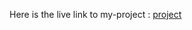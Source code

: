 Here is the live link to my-project : [project](https://mansi-24082006.github.io/fmentorThemeCalc/)
